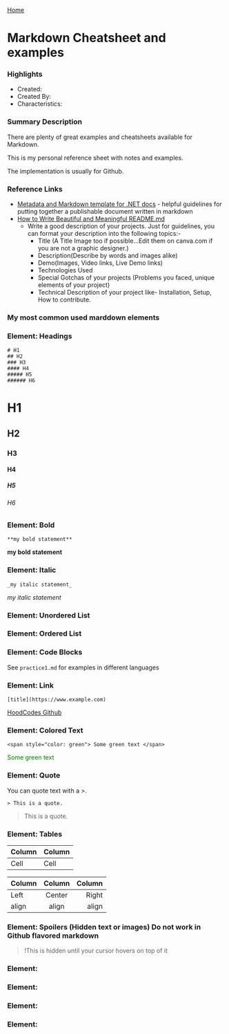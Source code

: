 [Home](../)

# Markdown Cheatsheet and examples

### Highlights

- Created:
- Created By:
- Characteristics:

### Summary Description

There are plenty of great examples and cheatsheets available for Markdown.

This is my personal reference sheet with notes and examples.

The implementation is usually for Github.

### Reference Links

- [Metadata and Markdown template for .NET docs](https://docs.microsoft.com/en-us/contribute/dotnet/dotnet-style-guide) - helpful guidelines for putting together a publishable document written in markdown
- [How to Write Beautiful and Meaningful README.md](https://medium.com/@silentlad/how-to-write-beautiful-and-meaningful-readme-md-for-your-next-project-897045e3f991)
  - Write a good description of your projects. Just for guidelines, you can format your description into the following topics:-
    - Title (A Title Image too if possible…Edit them on canva.com if you are not a graphic designer.)
    - Description(Describe by words and images alike)
    - Demo(Images, Video links, Live Demo links)
    - Technologies Used
    - Special Gotchas of your projects (Problems you faced, unique elements of your project)
    - Technical Description of your project like- Installation, Setup, How to contribute.

### My most common used marddown elements

### Element: Headings

```
# H1
## H2
### H3
#### H4
##### H5
###### H6
```

# H1

## H2

### H3

#### H4

##### H5

###### H6

### Element: Bold

`**my bold statement**`

**my bold statement**

### Element: Italic

`_my italic statement_`

_my italic statement_

### Element: Unordered List

### Element: Ordered List

### Element: Code Blocks

See `practice1.md` for examples in different languages

### Element: Link

`[title](https://www.example.com)`

[HoodCodes Github](https://www.github.com/hoodcodes)

### Element: Colored Text

```
<span style="color: green"> Some green text </span>
```

<span style="color: green"> Some green text </span>

### Element: Quote

You can quote text with a >.

`> This is a quote.`

> This is a quote.

### Element: Tables

| Column | Column |
| ------ | ------ |
| Cell   | Cell   |

| Column | Column | Column |
| :----- | :----: | -----: |
| Left   | Center |  Right |
| align  | align  |  align |

### Element: Spoilers (Hidden text or images) Do not work in Github flavored markdown

> !This is hidden until your cursor hovers on top of it

### Element:

### Element:

### Element:

### Element:

